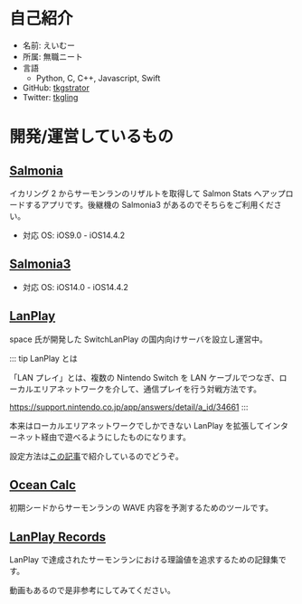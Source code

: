 # 自己紹介

- 名前: えいむー
- 所属: 無職ニート
- 言語
  - Python, C, C++, Javascript, Swift
- GitHub: [tkgstrator](https://github.com/tkgstrator)
- Twitter: [tkgling](https://twitter.com/tkgling)

# 開発/運営しているもの

## [Salmonia](https://apps.apple.com/jp/app/salmonia/id1480684492)

イカリング 2 からサーモンランのリザルトを取得して Salmon Stats へアップロードするアプリです。後継機の Salmonia3 があるのでそちらをご利用ください。

- 対応 OS: iOS9.0 - iOS14.4.2

## [Salmonia3](https://apps.apple.com/jp/app/salmonia3/id1558344150)

- 対応 OS: iOS14.0 - iOS14.4.2

## [LanPlay](https://discord.gg/sWZeWFruSx)

space 氏が開発した SwitchLanPlay の国内向けサーバを設立し運営中。

::: tip LanPlay とは

「LAN プレイ」とは、複数の Nintendo Switch を LAN ケーブルでつなぎ、ローカルエリアネットワークを介して、通信プレイを行う対戦方法です。

https://support.nintendo.co.jp/app/answers/detail/a_id/34661
:::

本来はローカルエリアネットワークでしかできない LanPlay を拡張してインターネット経由で遊べるようにしたものになります。

設定方法は[この記事](https://tkgstrator.work/posts/2021/04/26/lanplay.html)で紹介しているのでどうぞ。

## [Ocean Calc](https://salmonrun-records.netlify.app/ocean/)

初期シードからサーモンランの WAVE 内容を予測するためのツールです。

## [LanPlay Records](https://salmonrun-records.netlify.app/)

LanPlay で達成されたサーモンランにおける理論値を追求するための記録集です。

動画もあるので是非参考にしてみてください。
